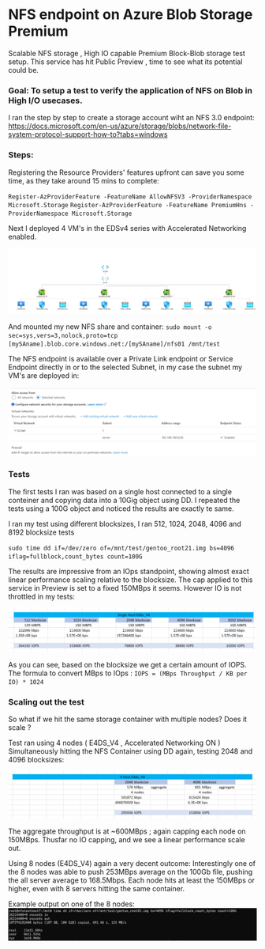 # NFS endpoint on Azure Blob Storage Premium

Scalable NFS storage , High IO capable Premium Block-Blob storage test setup.
This service has hit Public Preview , time to see what its potential could be.

### Goal: To setup a test to verify the application of NFS on Blob in High I/O usecases.

I ran the step by step to create a storage account wiht an NFS 3.0 endpoint: 
https://docs.microsoft.com/en-us/azure/storage/blobs/network-file-system-protocol-support-how-to?tabs=windows


### Steps: 

Registering the Resource Providers' features upfront can save you some time, as they take around 15 mins to complete: 

`Register-AzProviderFeature -FeatureName AllowNFSV3 -ProviderNamespace Microsoft.Storage`
`Register-AzProviderFeature -FeatureName PremiumHns -ProviderNamespace Microsoft.Storage`

Next I deployed 4 VM's in the EDSv4 series with Accelerated Networking enabled.

![Screenshot](https://github.com/verboompj/Other/blob/master/Pictures/networkdiag.PNG)


And mounted my new NFS share and container:
`sudo mount -o sec=sys,vers=3,nolock,proto=tcp [mySAname].blob.core.windows.net:/[mySAname]/nfs01 /mnt/test`

The NFS endpoint is available over a Private Link endpoint or Service Endpoint directly in or to the selected Subnet, in my case the subnet my VM's are deployed in:

![Screenshot](https://github.com/verboompj/Other/blob/master/Pictures/vnet.PNG)


### Tests

The first tests I ran was based on a single host connected to a single conteiner and copying data into a 10Gig object using DD. I repeated the tests using a 100G object and noticed the results are exactly te same.

I ran my test using different blocksizes, I ran 512, 1024, 2048, 4096 and 8192 blocksize tests

`sudo time dd if=/dev/zero of=/mnt/test/gentoo_root21.img bs=4096 iflag=fullblock,count_bytes count=100G`

The results are impressive from an IOps standpoint, showing almost exact linear performance scaling relative to the blocksize.
The cap applied to this service in Preview is set to a fixed 150MBps it seems. However IO is not throttled in my tests:

![Screenshot](https://github.com/verboompj/Other/blob/master/Pictures/testresultssingle.PNG)

As you can see, based on the blocksize we get a certain amount of IOPS. The formula to convert MBps to IOps :
`IOPS = (MBps Throughput / KB per IO) * 1024` 

### Scaling out the test

So what if we hit the same storage container with multiple nodes? Does it scale ?

Test ran using 4 nodes ( E4DS_V4 , Accelerated Networking ON ) Simultaneously hitting the NFS Container using DD again, testing 2048 and 4096 blocksizes:

![Screenshot](https://github.com/verboompj/Other/blob/master/Pictures/testresultsmultiple1.PNG)

The aggregate throughput is at ~600MBps ; again capping each node on 150MBps. Thusfar no IO capping, and we see a linear performance scale out. 

Using 8 nodes (E4DS_V4) again a very decent outcome:
Interestingly one of the 8 nodes was able to push 253MBps average on the 100Gb file, pushing the all server average to 168.5Mbps. Each node hits at least the 150MBps or higher, even with 8 servers hitting the same container.

Example output on one of the 8 nodes:
![Screenshot](https://github.com/verboompj/Other/blob/master/Pictures/node7.PNG)











